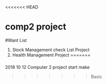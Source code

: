 <<<<<<< HEAD
# comp2 project

#Want List
1.  Stock Management check List Project
2.  Health Management Project
=======
###
2018 10 12 
Computer 2 project start 
make 
>>>>>>> Basic
